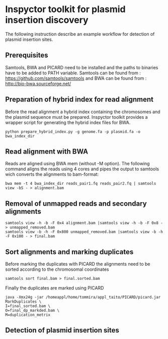 # Inspyctor toolkit for plasmid insertion discovery
The following instruction describe an example workflow for detection of plasmid insertion sites. 

## Prerequisites
Samtools, BWA and PICARD need to be installed and the paths to binaries have to be added to PATH variable. Samtools can be found from : https://github.com/samtools/samtools and BWA can be found from : http://bio-bwa.sourceforge.net/

## Preparation of hybrid index for read alignment 
Before the read alignment a hybrid index containing the chromosomes and the plasmid sequence must be prepared. Inspyctor toolkit provides a wrapper script for generating the hybrid index files for BWA. 
```
python prepare_hybrid_index.py -g genome.fa -p plasmid.fa -o bwa_index_dir
```
## Read alignment with BWA
Reads are aligned using BWA mem (without -M option). The following command aligns the reads using 4 cores and pipes the output to samtools wich converts the alignments to bam-format:
```
bwa mem -t 4 bwa_index_dir reads_pair1.fq reads_pair2.fq | samtools view -bS - > alignment.bam
```
## Removal of unmapped reads and secondary alignments 
```
samtools view -h -b -F 0x4 alignment.bam |samtools view -h -b -F 0x8 - > unmapped_removed.bam
samtools view -b -h -F 0x800 unmapped_removed.bam |samtools view -b -h -F 0x100 - > final.bam
```
## Sort alignments and marking duplicates 
Before marking the duplicates with PICARD the alignments need to be sorted according to the chromosomal coordinates
```
samtools sort final.bam > final.sorted.bam
```
Finally the duplicates are marked using PICARD
```
java -Xmx24g -jar /homeappl/home/tommira/appl_taito/PICARD/picard.jar MarkDuplicates \
I=final_sorted.bam \
O=final_dp_markded.bam \
M=duplication_metrix
```
## Detection of plasmid insertion sites  

